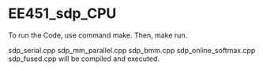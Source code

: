# EE451_sdp_CPU

To run the Code, use command make. Then, make run.

sdp_serial.cpp sdp_mm_parallel.cpp sdp_bmm.cpp sdp_online_softmax.cpp sdp_fused.cpp will be compiled and executed. 